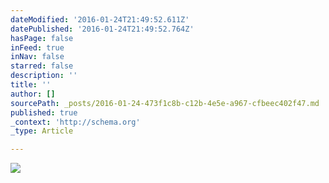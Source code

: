 ```yaml
---
dateModified: '2016-01-24T21:49:52.611Z'
datePublished: '2016-01-24T21:49:52.764Z'
hasPage: false
inFeed: true
inNav: false
starred: false
description: ''
title: ''
author: []
sourcePath: _posts/2016-01-24-473f1c8b-c12b-4e5e-a967-cfbeec402f47.md
published: true
_context: 'http://schema.org'
_type: Article

---
```

![](https://the-grid-user-content.s3-us-west-2.amazonaws.com/ac8dc7f6-acd0-4944-bdc2-9801003efcfd.jpg)